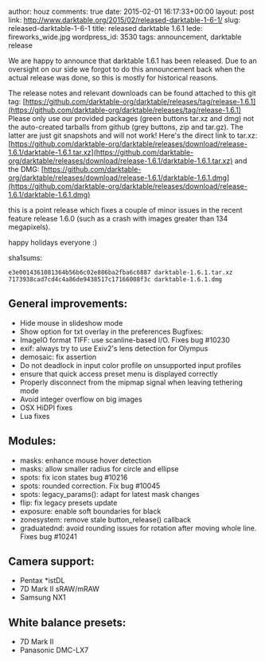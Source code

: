 author: houz
comments: true
date: 2015-02-01 16:17:33+00:00
layout: post
link: http://www.darktable.org/2015/02/released-darktable-1-6-1/
slug: released-darktable-1-6-1
title: released darktable 1.6.1
lede: fireworks_wide.jpg
wordpress_id: 3530
tags: announcement, darktable release

We are happy to announce that darktable 1.6.1 has been released. Due to an oversight on our side we forgot to do this announcement back when the actual release was done, so this is mostly for historical reasons.

The release notes and relevant downloads can be found attached to this git tag:
[https://github.com/darktable-org/darktable/releases/tag/release-1.6.1](https://github.com/darktable-org/darktable/releases/tag/release-1.6.1)
Please only use our provided packages (green buttons tar.xz and dmg) not the auto-created tarballs from github (grey buttons, zip and tar.gz). The latter are just git snapshots and will not work! Here's the direct link to tar.xz:
[https://github.com/darktable-org/darktable/releases/download/release-1.6.1/darktable-1.6.1.tar.xz](https://github.com/darktable-org/darktable/releases/download/release-1.6.1/darktable-1.6.1.tar.xz)
and the DMG:
[https://github.com/darktable-org/darktable/releases/download/release-1.6.1/darktable-1.6.1.dmg](https://github.com/darktable-org/darktable/releases/download/release-1.6.1/darktable-1.6.1.dmg)

this is a point release which fixes a couple of minor issues in the recent feature release 1.6.0 (such as a crash with images greater than 134 megapixels).

happy holidays everyone :)

sha1sums:

    e3e0014361081364b56b6c02e886ba2fba6c6887 darktable-1.6.1.tar.xz
    7173938cad7cd4c4a86de9438517c17166008f3c darktable-1.6.1.dmg

## General improvements:

* Hide mouse in slideshow mode
* Show option for txt overlay in the preferences Bugfixes:
* ImageIO format TIFF: use scanline-based I/O. Fixes bug #10230
* exif: always try to use Exiv2's lens detection for Olympus
* demosaic: fix assertion
* Do not deadlock in input color profile on unsupported input profiles
* ensure that quick access preset menu is displayed correctly
* Properly disconnect from the mipmap signal when leaving tethering mode
* Avoid integer overflow on big images
* OSX HiDPI fixes
* Lua fixes

## Modules:

* masks: enhance mouse hover detection
* masks: allow smaller radius for circle and ellipse
* spots: fix icon states bug #10216
* spots: rounded correction. Fix bug #10045
* spots: legacy_params(): adapt for latest mask changes
* flip: fix legacy presets update
* exposure: enable soft boundaries for black
* zonesystem: remove stale button_release() callback
* graduatednd: avoid rounding issues for rotation after moving whole line. Fixes bug #10241

## Camera support:

* Pentax *istDL
* 7D Mark II sRAW/mRAW
* Samsung NX1

## White balance presets:

* 7D Mark II
* Panasonic DMC-LX7

